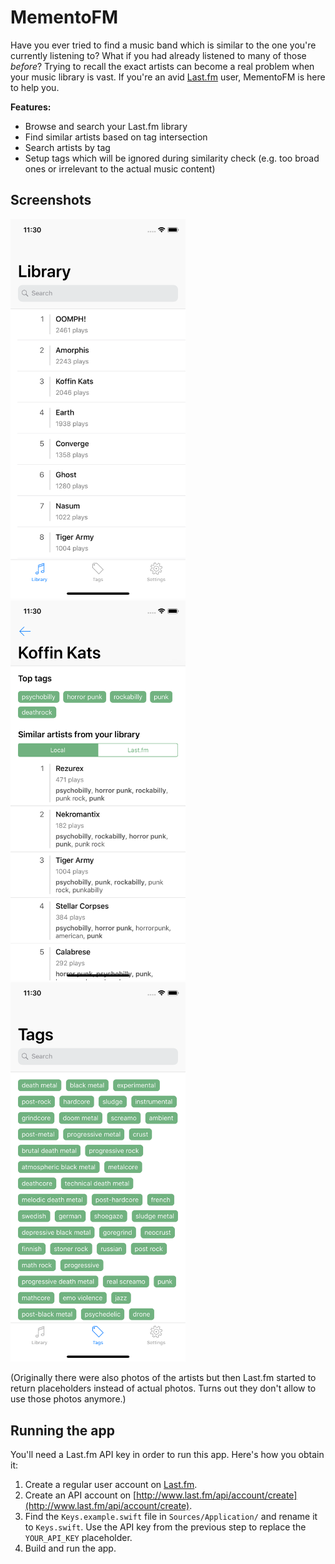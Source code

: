 # MementoFM
 
Have you ever tried to find a music band which is similar to the one you're currently listening to? What if you had already listened to many of those _before_? Trying to recall the exact artists can become a real problem when your music library is vast. If you're an avid [Last.fm](https://www.last.fm/) user, MementoFM is here to help you.

**Features:**

* Browse and search your Last.fm library
* Find similar artists based on tag intersection
* Search artists by tag
* Setup tags which will be ignored during similarity check (e.g. too broad ones or irrelevant to the actual music content) 

## Screenshots
<img src="Screenshots/screen_1.png" width="280"> <img src="Screenshots/screen_2.png" width="280"> <img src="Screenshots/screen_3.png" width="280">

(Originally there were also photos of the artists but then Last.fm started to return placeholders instead of actual photos. Turns out they don't allow to use those photos anymore.)

## Running the app
You'll need a Last.fm API key in order to run this app. Here's how you obtain it:

1. Create a regular user account on [Last.fm](https://www.last.fm/).
2. Create an API account on [http://www.last.fm/api/account/create](http://www.last.fm/api/account/create). 
3. Find the `Keys.example.swift` file in `Sources/Application/` and rename it to `Keys.swift`. Use the API key from the previous step to replace the `YOUR_API_KEY` placeholder.
4. Build and run the app.
